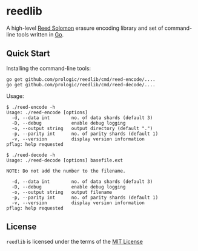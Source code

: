 # reedlib

A high-level [Reed Solomon](https://en.wikipedia.org/wiki/Reed%E2%80%93Solomon_error_correction)
erasure encoding library and set of command-line tools written in [Go](https://golang.org).

## Quick Start

Installing the command-line tools:

```#!console
go get github.com/prologic/reedlib/cmd/reed-encode/....
go get github.com/prologic/reedlib/cmd/reed-decode/....
```

Usage:

```#!
$ ./reed-encode -h
Usage: ./reed-encode [options]
  -d, --data int        no. of data shards (default 3)
  -D, --debug           enable debug logging
  -o, --output string   output directory (default ".")
  -p, --parity int      no. of parity shards (default 1)
  -v, --version         display version information
pflag: help requested

$ ./reed-decode -h
Usage: ./reed-decode [options] basefile.ext

NOTE: Do not add the number to the filename.

  -d, --data int        no. of data shards (default 3)
  -D, --debug           enable debug logging
  -o, --output string   output filename
  -p, --parity int      no. of parity shards (default 1)
  -v, --version         display version information
pflag: help requested
```

## License

`reedlib` is licensed under the terms of the [MIT License](/LICENSE)
